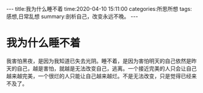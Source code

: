 \-\-\-
title:我为什么睡不着
time:2020-04-10 15:11:00
categories:所思所想
tags:感想,日常乱想
summary:剖析自己，改变永远不晚。
\-\-\-

# 我为什么睡不着

我害怕黑夜，是因为我知道已失去光阴。睡不着，是因为害怕明天的自己依然是昨天的自己，越是害怕，就越是无法改变自己，逃离。一个接近完美的人只会让自己越来越完美，一个很烂的人只能让自己越来越烂。不是无法改变，只是觉得已经来不及了。
